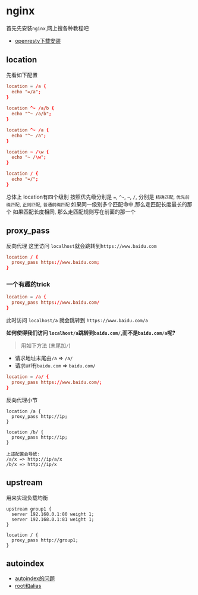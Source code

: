 # nginx
首先先安装`nginx`,网上搜各种教程吧
- [openresty下载安装](https://openresty.org/cn/installation.html)

## location
先看如下配置
```conf
location = /a {
  echo "=/a";
}   
    
location ^~ /a/b {
  echo "^~ /a/b";
}

location ^~ /a {
  echo "^~ /a";
}

location ~ /\w {
  echo "~ /\w";
}

location / { 
  echo "=/";
} 
```
总体上 location有四个级别 按照优先级分别是 `=`, `^~`, `~`, `/`, 分别是 `精确匹配`, `优先前缀匹配`, `正则匹配`, `普通前缀匹配`
如果同一级别多个匹配命中,那么走匹配长度最长的那个
如果匹配长度相同, 那么走匹配规则写在前面的那一个

## proxy_pass
反向代理
这里访问 `localhost`就会跳转到`https://www.baidu.com`
```conf
location / {
  proxy_pass https://www.baidu.com;
}
```

### 一个有趣的trick
```conf
location = /a {
  proxy_pass https://www.baidu.com/         
}
```
此时访问 `localhost/a` 就会跳转到 `https://www.baidu.com/a`

**如何使得我们访问 `localhost/a`跳转到`baidu.com/`,而不是`baidu.com/a`呢?**

> 用如下方法 (末尾加`/`)
- 请求地址末尾由`/a` => `/a/`
- 请求url有`baidu.com` => `baidu.com/`

```conf
location = /a/ {
  proxy_pass https://www.baidu.com/;
}
```

反向代理小节
```
location /a {
  proxy_pass http://ip;
}

location /b/ {
  proxy_pass http://ip;
}

上述配置会导致:
/a/x => http://ip/a/x
/b/x => http://ip/x
```


## upstream
用来实现负载均衡
```
upstream group1 {
  server 192.168.0.1:80 weight 1;
  server 192.168.0.1:81 weight 1;
}

location / {
  proxy_pass http://group1;
}
```

## autoindex
- [autoindex的问题](https://stackoverflow.com/questions/44801064/nginx-error-404-when-using-autoindex)
- [root和alias](https://stackoverflow.com/questions/10631933/nginx-static-file-serving-confusion-with-root-alias)